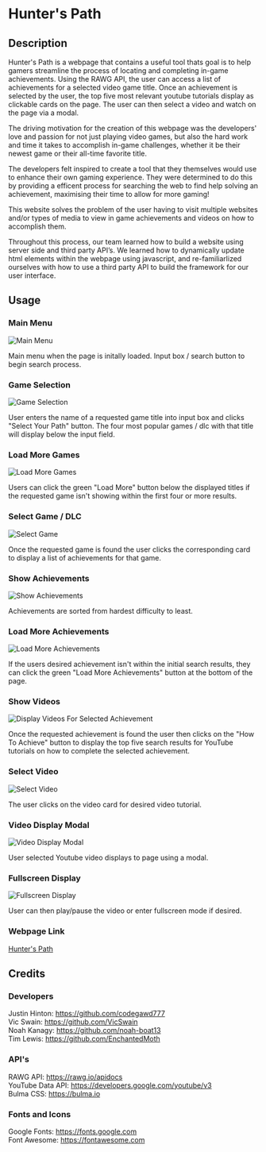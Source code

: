 # Hunter's Path

## Description

Hunter's Path is a webpage that contains a useful tool thats goal is to help gamers streamline the process of locating and completing in-game achievements. Using the RAWG API, the user can access a list of achievements for a selected video game title. Once an achievement is selected by the user, the top five most relevant youtube tutorials display as clickable cards on the page. The user can then select a video and watch on the page via a modal.

The driving motivation for the creation of this webpage was the developers' love and passion for not just playing video games, but also the hard work and time it takes to accomplish in-game challenges, whether it be their newest game or their all-time favorite title.

The developers felt inspired to create a tool that they themselves would use to enhance their own gaming experience. They were determined to do this by providing a efficent process for searching the web to find help solving an achievement, maximising their time to allow for more gaming!

This website solves the problem of the user having to visit multiple websites and/or types of media to view in game achievements and videos on how to accomplish them.

Throughout this process, our team learned how to build a website using server side and third party API’s. We learned how to dynamically update html elements within the webpage using javascript, and re-familiarlized ourselves with how to use a third party API to build the framework for our user interface.


## Usage

### Main Menu

![Main Menu](assets/images/Screenshot%202024-02-14%20at%203.52.45 PM.png)

Main menu when the page is initally loaded. Input box / search button to begin search process.

### Game Selection

![Game Selection](assets/images/Screenshot%202024-02-14%20at%203.53.47 PM.png)

User enters the name of a requested game title into input box and clicks "Select Your Path" button. The four most popular games / dlc with that title will display below the input field.

### Load More Games

![Load More Games](assets/images/Screenshot%202024-02-14%20at%203.54.05 PM.png)

Users can click the green "Load More" button below the displayed titles if the requested game isn't showing within the first four or more results.

### Select Game / DLC

![Select Game](assets/images/Screenshot%202024-02-14%20at%203.54.19 PM.png)

Once the requested game is found the user clicks the corresponding card to display a list of achievements for that game.

### Show Achievements

![Show Achievements](assets/images/Screenshot%202024-02-14%20at%203.54.43 PM.png)

Achievements are sorted from hardest difficulty to least.

### Load More Achievements

![Load More Achievements](assets/images/Screenshot%202024-02-14%20at%203.55.14 PM.png)

If the users desired achievement isn't within the initial search results, they can click the green "Load More Achievements" button at the bottom of the page.

### Show Videos

![Display Videos For Selected Achievement](assets/images/Screenshot%202024-02-14%20at%203.56.00 PM.png)

Once the requested achievement is found the user then clicks on the "How To Achieve" button to display the top five search results for YouTube tutorials on how to complete the selected achievement.

### Select Video

![Select Video](assets/images/Screenshot%202024-02-14%20at%203.56.30 PM.png)

The user clicks on the video card for desired video tutorial.

### Video Display Modal

![Video Display Modal](assets/images/Screenshot%202024-02-14%20at%203.56.46 PM.png)

User selected Youtube video displays to page using a modal.

### Fullscreen Display

![Fullscreen Display](assets/images/Screenshot%202024-02-14%20at%203.57.08 PM.png)

User can then play/pause the video or enter fullscreen mode if desired.

### Webpage Link

[Hunter's Path](https://noah-boat13.github.io/Hunters-Path-achievement-scavenger-tool/)


## Credits

### Developers

Justin Hinton: https://github.com/codegawd777
<br />Vic Swain: https://github.com/VicSwain
<br />Noah Kanagy: https://github.com/noah-boat13
<br />Tim Lewis: https://github.com/EnchantedMoth


### API's

RAWG API: https://rawg.io/apidocs
<br />YouTube Data API: https://developers.google.com/youtube/v3
<br />Bulma CSS: https://bulma.io


### Fonts and Icons

Google Fonts: https://fonts.google.com
<br />Font Awesome: https://fontawesome.com







